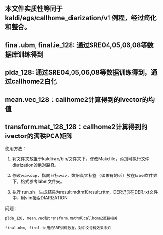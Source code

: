 ## 本文件实质性等同于 kaldi/egs/callhome_diarization/v1 例程，经过简化和整合。

## final.ubm, final.ie_128: 通过SRE04,05,06,08等数据库训练得到

## plda_128: 通过SRE04,05,06,08等数据训练得到，通过callhome2白化

## mean.vec_128：callhome2计算得到的ivector的均值

## transform.mat_128_128：callhome2计算得到的ivector的满秩PCA矩阵

使用方法：

1. 将文件夹放置于kaldi/src/bin/文件夹下，修改Makefile，添加可执行文件diarization的绝对路径。

2. 修改wav.scp，指向目标wav，数据真实标签（如果有的话）放在label文件夹下，格式参考label文件夹。

3. 执行 run.sh，生成结果为result.mdtm和result.rttm，DER记录在DER.txt文件中，用vim搜索DIARIZATION

问题：
	
	plda_128, mean.vec和transform.mat均和callhome2直接相关
	
	final.ubm, final.ie用的SRE训练数据，对中文语料效果未知

